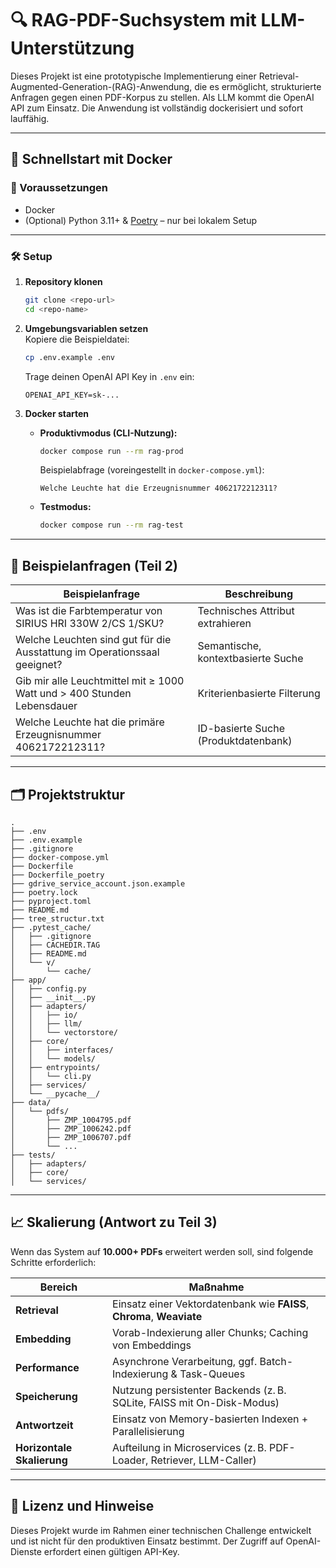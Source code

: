 # 🔍 RAG-PDF-Suchsystem mit LLM-Unterstützung

Dieses Projekt ist eine prototypische Implementierung einer Retrieval-Augmented-Generation-(RAG)-Anwendung, die es ermöglicht, strukturierte Anfragen gegen einen PDF-Korpus zu stellen. Als LLM kommt die OpenAI API zum Einsatz. Die Anwendung ist vollständig dockerisiert und sofort lauffähig.

---

## 🚀 Schnellstart mit Docker

### 🔧 Voraussetzungen
- Docker
- (Optional) Python 3.11+ & [Poetry](https://python-poetry.org) – nur bei lokalem Setup

---

### 🛠️ Setup

1. **Repository klonen**  
   ```bash
   git clone <repo-url>
   cd <repo-name>
   ```

2. **Umgebungsvariablen setzen**  
   Kopiere die Beispieldatei:
   ```bash
   cp .env.example .env
   ```
   Trage deinen OpenAI API Key in `.env` ein:

   ```env
   OPENAI_API_KEY=sk-...
   ```

3. **Docker starten**

   - **Produktivmodus (CLI-Nutzung):**
     ```bash
     docker compose run --rm rag-prod
     ```

     Beispielabfrage (voreingestellt in `docker-compose.yml`):
     ```text
     Welche Leuchte hat die Erzeugnisnummer 4062172212311?
     ```

   - **Testmodus:**
     ```bash
     docker compose run --rm rag-test
     ```

---

## 🧪 Beispielanfragen (Teil 2)

| Beispielanfrage                                                                 | Beschreibung                                          |
|----------------------------------------------------------------------------------|--------------------------------------------------------|
| Was ist die Farbtemperatur von SIRIUS HRI 330W 2/CS 1/SKU?                      | Technisches Attribut extrahieren                      |
| Welche Leuchten sind gut für die Ausstattung im Operationssaal geeignet?        | Semantische, kontextbasierte Suche                    |
| Gib mir alle Leuchtmittel mit ≥ 1000 Watt und > 400 Stunden Lebensdauer         | Kriterienbasierte Filterung                          |
| Welche Leuchte hat die primäre Erzeugnisnummer 4062172212311?                   | ID-basierte Suche (Produktdatenbank)                 |

---

## 🗂️ Projektstruktur

```
.
├── .env
├── .env.example
├── .gitignore
├── docker-compose.yml
├── Dockerfile
├── Dockerfile_poetry
├── gdrive_service_account.json.example
├── poetry.lock
├── pyproject.toml
├── README.md
├── tree_structur.txt
├── .pytest_cache/
│   ├── .gitignore
│   ├── CACHEDIR.TAG
│   ├── README.md
│   └── v/
│       └── cache/
├── app/
│   ├── config.py
│   ├── __init__.py
│   ├── adapters/
│   │   ├── io/
│   │   ├── llm/
│   │   └── vectorstore/
│   ├── core/
│   │   ├── interfaces/
│   │   └── models/
│   ├── entrypoints/
│   │   └── cli.py
│   ├── services/
│   └── __pycache__/
├── data/
│   └── pdfs/
│       ├── ZMP_1004795.pdf
│       ├── ZMP_1006242.pdf
│       ├── ZMP_1006707.pdf
│       └── ...
├── tests/
│   ├── adapters/
│   ├── core/
│   └── services/
```

---

## 📈 Skalierung (Antwort zu Teil 3)

Wenn das System auf **10.000+ PDFs** erweitert werden soll, sind folgende Schritte erforderlich:

| Bereich            | Maßnahme                                                                 |
|--------------------|--------------------------------------------------------------------------|
| **Retrieval**      | Einsatz einer Vektordatenbank wie **FAISS**, **Chroma**, **Weaviate**    |
| **Embedding**      | Vorab-Indexierung aller Chunks; Caching von Embeddings                   |
| **Performance**    | Asynchrone Verarbeitung, ggf. Batch-Indexierung & Task-Queues            |
| **Speicherung**    | Nutzung persistenter Backends (z. B. SQLite, FAISS mit On-Disk-Modus)    |
| **Antwortzeit**    | Einsatz von Memory-basierten Indexen + Parallelisierung                  |
| **Horizontale Skalierung** | Aufteilung in Microservices (z. B. PDF-Loader, Retriever, LLM-Caller)   |

---

## 📄 Lizenz und Hinweise

Dieses Projekt wurde im Rahmen einer technischen Challenge entwickelt und ist nicht für den produktiven Einsatz bestimmt. Der Zugriff auf OpenAI-Dienste erfordert einen gültigen API-Key.
